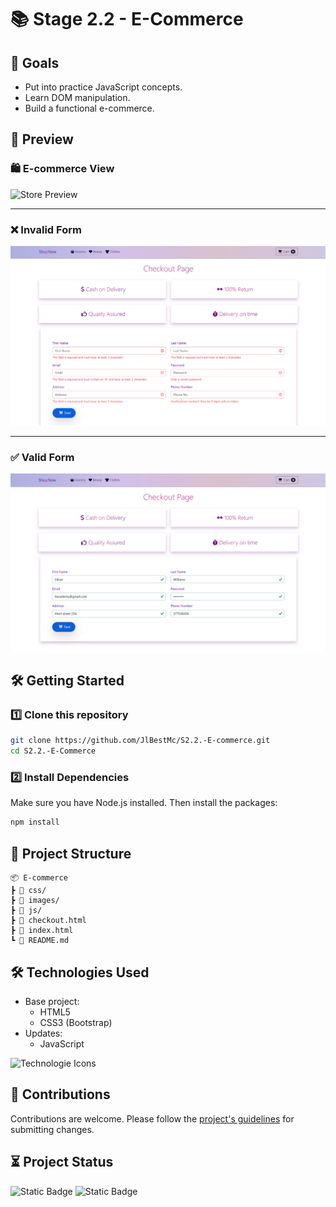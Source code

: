 # 📚 Stage 2.2 - E-Commerce


## 🧠 Goals

- Put into practice JavaScript concepts.
- Learn DOM manipulation.
- Build a functional e-commerce.


## 🎥 Preview

### 🛍️ E-commerce View
![Store Preview](preview/gif-ecommerce.gif)

---

### ❌ Invalid Form
![Invalid Form](preview/invalid-form.png)

---

### ✅ Valid Form
![Valid Form](preview/valid-form.png)

## 🛠️ Getting Started

### 1️⃣ Clone this repository

```bash
git clone https://github.com/JlBestMc/S2.2.-E-commerce.git
cd S2.2.-E-Commerce
```

### 2️⃣ Install Dependencies

Make sure you have Node.js installed. Then install the packages:

```bash
npm install
```

## 📁 Project Structure

```
📦 E-commerce
┣ 📂 css/
┣ 📂 images/
┣ 📂 js/
┣ 📄 checkout.html
┣ 📄 index.html
┗ 📄 README.md
```

## 🛠 Technologies Used

- Base project:
    - HTML5
    - CSS3 (Bootstrap)
- Updates:
    - JavaScript


![Technologie Icons](https://skillicons.dev/icons?i=html,css,bootstrap,js "Technologie Icons")

## 🤝 Contributions

Contributions are welcome. Please follow the [project's guidelines](CONTRIBUTING.md) for submitting changes.

## ⏳ Project Status

![Static Badge](https://img.shields.io/badge/Complete-Complete?style=flat-square&label=Status) ![Static Badge](https://img.shields.io/badge/Pending-Revision?style=flat-square&label=Revision&color=yellow)

